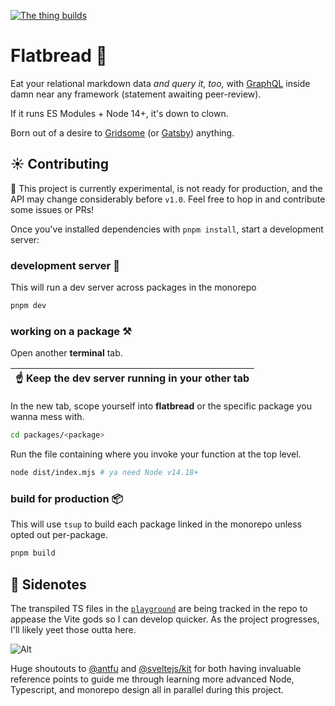 [![The thing builds](https://github.com/tonyketcham/flatbread/actions/workflows/test.yml/badge.svg)](https://github.com/tonyketcham/flatbread/actions/workflows/test.yml)

# Flatbread 🥪

Eat your relational markdown data _and query it, too,_ with [GraphQL](https://graphql.org/) inside damn near any framework (statement awaiting peer-review).

If it runs ES Modules + Node 14+, it's down to clown.

Born out of a desire to [Gridsome](https://gridsome.org/) (or [Gatsby](https://www.gatsbyjs.com/)) anything.

## ☀️ Contributing

🚧 This project is currently experimental, is not ready for production, and the API may change considerably before `v1.0`. Feel free to hop in and contribute some issues or PRs!

Once you've installed dependencies with `pnpm install`, start a development server:

### **development server** 🎒

This will run a dev server across packages in the monorepo

```bash
pnpm dev
```

### **working on a package** ⚒️

Open another **terminal** tab.

| ☝️ Keep the dev server running in your other tab |
| ------------------------------------------------ |

In the new tab, scope yourself into **flatbread** or the specific package you wanna mess with.

```bash
cd packages/<package>
```

Run the file containing where you invoke your function at the top level.

```bash
node dist/index.mjs # ya need Node v14.18+
```

### **build for production** 📦

This will use `tsup` to build each package linked in the monorepo unless opted out per-package.

```bash
pnpm build
```

## 📓 Sidenotes

The transpiled TS files in the [`playground`](https://github.com/tonyketcham/flatbread/tree/main/playground) are being tracked in the repo to appease the Vite gods so I can develop quicker. As the project progresses, I'll likely yeet those outta here.

![Alt](https://repobeats.axiom.co/api/embed/bc88afba30187e569d95f3edb95d487b8134720e.svg 'Repobeats analytics image')

Huge shoutouts to [@antfu](https://github.com/antfu/) and [@sveltejs/kit](https://github.com/sveltejs/kit) for both having invaluable reference points to guide me through learning more advanced Node, Typescript, and monorepo design all in parallel during this project.
